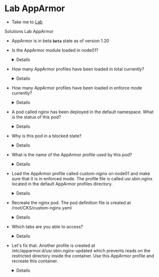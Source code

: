 # Lab AppArmor
  - Take me to [Lab](https://kodekloud.com/courses/1378608/lectures/31704459)

Solutions Lab AppArmor

- AppArmor is in beta **`beta`** state as of version 1.20

- Is the AppArmor module loaded in node01?
  <details>
  ```
  Run
  $ ssh node01
  $ aa-status
  ```
  </details>

- How many AppArmor profiles have been loaded in total currently?
  <details>
    ```
    Run
    $ ssh node01
    $ aa-status
    52
    ```
  </details>

- How many AppArmor profiles have been loaded in enforce mode currently?
  <details>
    ```
    Run
    $ ssh node01
    $ aa-status
    15
    ```
  </details>

- A pod called nginx has been deployed in the default namespace.
What is the status of this pod?
  <details>
    ```
    Run
    Exit from node01 using
    $ exit
    Then get the pods using and examine the status
    $ kubectl get pods
    Blocked
    ```
  </details>

- Why is this pod in a blocked state?
  <details>
    ```
    Inspect the error message for this pod by running
    $ kubectl describe pod nginx
    AppArmor profile not loaded
    ```
  </details>

- What is the name of the AppArmor profile used by this pod?
  <details>
    ```
    Inspect the failure message for this pod by running
    $ kubectl describe pod nginx
    Custom nginx
    ```
  </details>

- Load the AppArmor profile called custom-nginx on node01 and make sure that it is in enforced mode.
The profile file is called usr.sbin.nginx located in the default AppArmor profiles directory.
  <details>
  ```
  $ ssh node01
  $ apparmor_parser -q /etc/apparmor.d/usr.sbin.nginx
  Custom nginx
  ```
  </details>

- Recreate the nginx pod. The pod definition file is created at /root/CKS/custom-nginx.yaml
  <details>
  ```
  $ exit
  $ kubectl apply -f /root/CKS/custom-nginx.yaml
  ```
  </details>

- Which tabs are you able to access?
  <details>
  ```
  Public and restricted site
  ```
  </details>

- Let's fix that. Another profile is created at /etc/apparmor.d/usr.sbin.nginx-updated which prevents reads on the restricted directory inside the container.
Use this AppArmor profile and recreate this container.
  <details>
  ```
  make sure restricted-nginx is loaded by running
  $ ssh node01
  $ aa-status
  Run it using
  $ apparmor_parser -q /etc/apparmor.d/usr.sbin.nginx-updated
  Validate that it is running using
  $ aa-status
  Update the pod YAML file's annotation with the restricted-nginx apparmor profile and then recreate the pod.
  ```
  </details>
